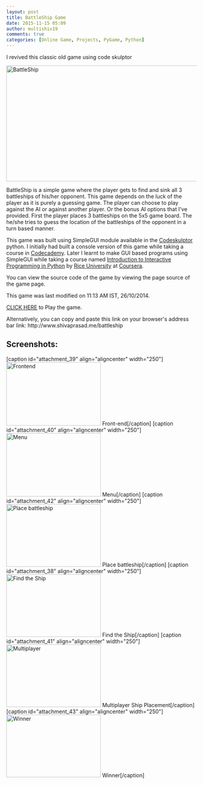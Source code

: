 ```yaml
---
layout: post
title: BattleShip Game
date: 2015-11-15 05:09
author: multishiv19
comments: true
categories: [Online Game, Projects, PyGame, Python]
---
```


I revived this classic old game using code skulptor

<p><img class="aligncenter wp-image-210 size-large" src="http://www.shivaprasad.me/blog/wp-content/uploads/2015/11/BattleShip-1024x307.png" alt="BattleShip" width="1024" height="307" /></p><p>BattleShip is a simple game where the player gets to find and sink all 3 battleships of his/her opponent. This game depends on the luck of the player as it is purely a guessing game. <!--more--> The player can choose to play against the AI or against another player. Or the bonus AI options that I've provided. First the player places 3 battleships on the 5x5 game board. The he/she tries to guess the location of the battleships of the opponent in a turn based manner.</p><p>This game was built using SimpleGUI module available in the <a href="http://www.codeskulptor.org/" target="_blank">Codeskulptor</a> python. I initially had built a console version of this game while taking a course in <a href="https://www.codecademy.com/learn" target="_blank">Codecademy</a>. Later I learnt to make GUI based programs using SimpleGUI while taking a course named <a href="https://www.coursera.org/course/interactivepython1" target="_blank">Introduction to Interactive Programming in Python</a> by <a href="http://www.rice.edu/" target="_blank">Rice University</a> at <a href="https://www.coursera.org/" target="_blank">Coursera</a>.</p><p>You can view the source code of the game by viewing the page source of the game page.</p><p>This game was last modified on 11:13 AM IST, 26/10/2014.  </p><p><a href="http://www.shivaprasad.me/battleship" target="_blank">CLICK HERE</a> to Play the game.</p><p>Alternatively, you can copy and paste this link on your browser's address bar link: http://www.shivaprasad.me/battleship  </p><h2>Screenshots:</h2>[caption id="attachment_39" align="aligncenter" width="250"]<img class="wp-image-39" src="http://www.shivaprasad.me/blog/wp-content/uploads/2015/11/Frontend1-300x201.png" alt="Frontend" width="250" height="168" /> Front-end[/caption] [caption id="attachment_40" align="aligncenter" width="250"]<img class="wp-image-40" src="http://www.shivaprasad.me/blog/wp-content/uploads/2015/11/Menu1-300x202.png" alt="Menu" width="250" height="168" /> Menu[/caption] [caption id="attachment_42" align="aligncenter" width="250"]<img class="wp-image-42" src="http://www.shivaprasad.me/blog/wp-content/uploads/2015/11/Place-battleship1-300x200.png" alt="Place battleship" width="250" height="166" /> Place battleship[/caption] [caption id="attachment_38" align="aligncenter" width="250"]<img class="wp-image-38" src="http://www.shivaprasad.me/blog/wp-content/uploads/2015/11/Find-the-Ship1-300x200.png" alt="Find the Ship" width="250" height="166" /> Find the Ship[/caption] [caption id="attachment_41" align="aligncenter" width="250"]<img class="wp-image-41" src="http://www.shivaprasad.me/blog/wp-content/uploads/2015/11/Multiplayer1-300x200.png" alt="Multiplayer" width="250" height="166" /> Multiplayer Ship Placement[/caption] [caption id="attachment_43" align="aligncenter" width="250"]<img class="wp-image-43" src="http://www.shivaprasad.me/blog/wp-content/uploads/2015/11/Winner1-300x200.png" alt="Winner" width="250" height="166" /> Winner[/caption]<p>&nbsp;</p>
